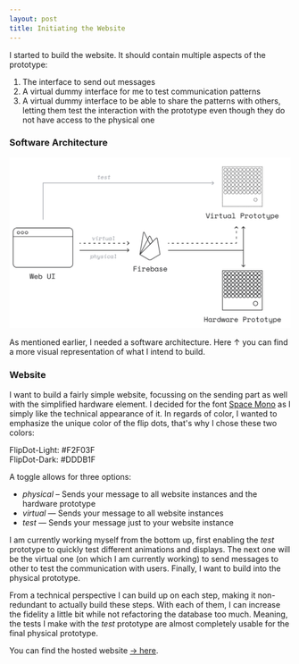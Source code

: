 ```yaml
---
layout: post
title: Initiating the Website
---
```

 

I started to build the website. It should contain multiple aspects of the prototype: 

1. The interface to send out messages
2. A virtual dummy interface for me to test communication patterns
3. A virtual dummy interface to be able to share the patterns with others, letting them test the interaction with the prototype even though they do not have access to the physical one

### Software Architecture

![Software Architecture](https://raw.githubusercontent.com/olivierbrcknr/flipdot-communicator/master/docs/SoftwareArchitecture.svg)

As mentioned earlier, I needed a software architecture. Here ↑ you can find a more visual representation of what I intend to build.

### Website

I want to build a fairly simple website, focussing on the sending part as well with the simplified hardware element. I decided for the font [Space Mono](https://fonts.google.com/specimen/Space+Mono) as I simply like the technical appearance of it. In regards of color, I wanted to emphasize the unique color of the flip dots, that's why I chose these two colors:

<div class="colorCharts">
    <div class="ColorCard">
        <div class="Color" style="background:#F2F03F;"></div>
        <div class="Label">
            FlipDot-Light: #F2F03F
        </div>
    </div>
    <div class="ColorCard">
        <div class="Color" style="background:#DDDB1F;"></div>
        <div class="Label">
            FlipDot-Dark: #DDDB1F
        </div>
    </div>
</div>

A toggle allows for three options:

- *physical* – Sends your message to all website instances and the hardware prototype
- *virtual* — Sends your message to all website instances
- *test* — Sends your message just to your website instance

I am currently working myself from the bottom up, first enabling the *test* prototype to quickly test different animations and displays. The next one will be the virtual one (on which I am currently working) to send messages to other to test the communication with users. Finally, I want to build into the physical prototype.

From a technical perspective I can build up on each step, making it non-redundant to actually build these steps. With each of them, I can increase the fidelity a little bit while not refactoring the database too much. Meaning, the tests I make with the *test* prototype are almost completely usable for the final physical prototype. 

You can find the hosted website [→ here](https://flipdot.vercel.app/).
